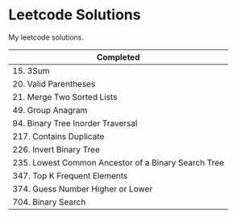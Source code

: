 # Leetcode Solutions

My leetcode solutions.

| Completed                                           |
| --------------------------------------------------- |
| 15. 3Sum                                            |
| 20. Valid Parentheses                               |
| 21. Merge Two Sorted Lists                          |
| 49. Group Anagram                                   |
| 94. Binary Tree Inorder Traversal                   |
| 217. Contains Duplicate                             |
| 226. Invert Binary Tree                             |
| 235. Lowest Common Ancestor of a Binary Search Tree |
| 347. Top K Frequent Elements                        |
| 374. Guess Number Higher or Lower                   |
| 704. Binary Search                                  |
